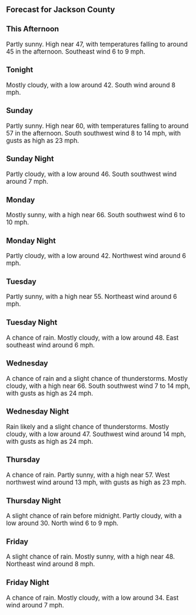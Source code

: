 <div>
   <h2>Forecast for Jackson County</h2>
   <p>
      <div style="font-size:120%">
         <h3>This Afternoon</h3>Partly sunny. High near 47, with temperatures falling to around 45 in the afternoon. Southeast wind 6 to 9 mph.<br></div>
   </p>
   <p>
      <div style="font-size:120%">
         <h3>Tonight</h3>Mostly cloudy, with a low around 42. South wind around 8 mph.<br></div>
   </p>
   <p>
      <div style="font-size:120%">
         <h3>Sunday</h3>Partly sunny. High near 60, with temperatures falling to around 57 in the afternoon. South southwest wind 8 to 14 mph, with
         gusts as high as 23 mph.<br></div>
   </p>
   <p>
      <div style="font-size:120%">
         <h3>Sunday Night</h3>Partly cloudy, with a low around 46. South southwest wind around 7 mph.<br></div>
   </p>
   <p>
      <div style="font-size:120%">
         <h3>Monday</h3>Mostly sunny, with a high near 66. South southwest wind 6 to 10 mph.<br></div>
   </p>
   <p>
      <div style="font-size:120%">
         <h3>Monday Night</h3>Partly cloudy, with a low around 42. Northwest wind around 6 mph.<br></div>
   </p>
   <p>
      <div style="font-size:120%">
         <h3>Tuesday</h3>Partly sunny, with a high near 55. Northeast wind around 6 mph.<br></div>
   </p>
   <p>
      <div style="font-size:120%">
         <h3>Tuesday Night</h3>A chance of rain. Mostly cloudy, with a low around 48. East southeast wind around 6 mph.<br></div>
   </p>
   <p>
      <div style="font-size:120%">
         <h3>Wednesday</h3>A chance of rain and a slight chance of thunderstorms. Mostly cloudy, with a high near 66. South southwest wind 7 to 14 mph,
         with gusts as high as 24 mph.<br></div>
   </p>
   <p>
      <div style="font-size:120%">
         <h3>Wednesday Night</h3>Rain likely and a slight chance of thunderstorms. Mostly cloudy, with a low around 47. Southwest wind around 14 mph, with
         gusts as high as 24 mph.<br></div>
   </p>
   <p>
      <div style="font-size:120%">
         <h3>Thursday</h3>A chance of rain. Partly sunny, with a high near 57. West northwest wind around 13 mph, with gusts as high as 23 mph.<br></div>
   </p>
   <p>
      <div style="font-size:120%">
         <h3>Thursday Night</h3>A slight chance of rain before midnight. Partly cloudy, with a low around 30. North wind 6 to 9 mph.<br></div>
   </p>
   <p>
      <div style="font-size:120%">
         <h3>Friday</h3>A slight chance of rain. Mostly sunny, with a high near 48. Northeast wind around 8 mph.<br></div>
   </p>
   <p>
      <div style="font-size:120%">
         <h3>Friday Night</h3>A chance of rain. Mostly cloudy, with a low around 34. East wind around 7 mph.<br></div>
   </p>
</div>